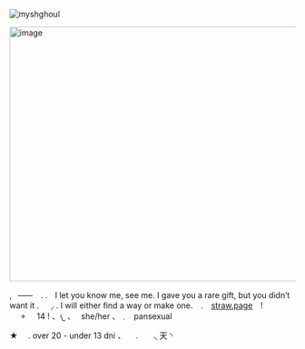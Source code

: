 <p align="left"> <img src="https://komarev.com/ghpvc/?username=myshghoul&label=%20antler's&color=100B0F&style=flat" alt="myshghoul" /> </p>

<img width="735" height="448" alt="image" src="https://github.com/user-attachments/assets/2ca13cc3-7b2e-42a9-b4a4-7bc91b6555f2" />

,⠀⸺⠀  . .ㅤI let you know me, see me. I gave you a rare gift, but you didn’t want it .⠀⠀◞ . I will either find a way or make one. ⠀.⠀ [straw.page](https://myshghoul.straw.page/)⠀ !⠀⠀𐪞⠀⠀14 !  、𐔌 、⠀she/her 、﹒⠀pansexual


★ ⠀ .  over 20 - under 13 dni 、 ⠀
. ⠀ ⠀◟ 天 ◝
